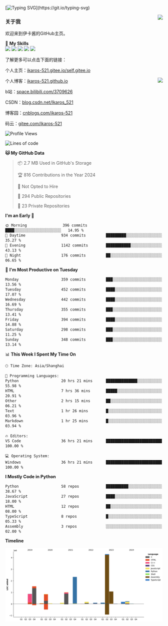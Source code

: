 [![Typing SVG](https://readme-typing-svg.herokuapp.com?size=25&duration=3000&color=8C43EA&vCenter=true&width=200&height=40&lines=Hi+Welcome+%F0%9F%91%8B%F0%9F%8F%BB;I'm+Love丶伊卡洛斯~~)](https://git.io/typing-svg)

<a href="#">
  <img align="right" src="https://github-readme-stats.vercel.app/api?username=Ikaros-521&count_private=true&show_icons=true&bg_color=15,f2f7fd,E0EAFC" />
</a>

### 关于我

欢迎来到伊卡酱的GitHub主页。

🌟 **My Skills**  
![](https://img.shields.io/badge/-C-A8B9CC?style=flat-square&logo=C&logoColor=fff)
![](https://img.shields.io/badge/-Python-3776AB?style=flat-square&logo=Python&logoColor=fff)
![](https://img.shields.io/badge/-JavaScript-F7DF1E?style=flat-square&logo=JavaScript&logoColor=fff)
![](https://img.shields.io/badge/-C++-00599C?style=flat-square&logo=Cpp&logoColor=fff)
![](https://img.shields.io/badge/-Linux-000000?style=flat-square&logo=Linux&logoColor=fff)

了解更多可以点击下面的链接：  

个人主页：[ikaros-521.gitee.io/self.gitee.io](https://ikaros-521.gitee.io/self.gitee.io/)  

<img align='right' src="https://github.com/Ikaros-521/Ikaros-521/assets/40910637/3a5e50bc-91dc-4aa5-b7a0-8b27ad1c2b33" height="330">

个人博客：[ikaros-521.github.io](https://ikaros-521.github.io/)  

b站：[space.bilibili.com/3709626](https://space.bilibili.com/3709626)  

CSDN：[blog.csdn.net/Ikaros_521](https://blog.csdn.net/Ikaros_521)  

博客园：[cnblogs.com/ikaros-521](https://www.cnblogs.com/ikaros-521)  

码云：[gitee.com/ikaros-521](https://gitee.com/ikaros-521)  


<!--START_SECTION:waka-->
![Profile Views](http://img.shields.io/badge/Profile%20Views-9-blue)

![Lines of code](https://img.shields.io/badge/From%20Hello%20World%20I%27ve%20Written-12.9%20million%20lines%20of%20code-blue)

**🐱 My GitHub Data** 

> 📦 2.7 MB Used in GitHub's Storage 
 > 
> 🏆 816 Contributions in the Year 2024
 > 
> 🚫 Not Opted to Hire
 > 
> 📜 294 Public Repositories 
 > 
> 🔑 23 Private Repositories 
 > 
**I'm an Early 🐤** 

```text
🌞 Morning                396 commits         ████░░░░░░░░░░░░░░░░░░░░░   14.95 % 
🌆 Daytime                934 commits         █████████░░░░░░░░░░░░░░░░   35.27 % 
🌃 Evening                1142 commits        ███████████░░░░░░░░░░░░░░   43.13 % 
🌙 Night                  176 commits         ██░░░░░░░░░░░░░░░░░░░░░░░   06.65 % 
```
📅 **I'm Most Productive on Tuesday** 

```text
Monday                   359 commits         ███░░░░░░░░░░░░░░░░░░░░░░   13.56 % 
Tuesday                  452 commits         ████░░░░░░░░░░░░░░░░░░░░░   17.07 % 
Wednesday                442 commits         ████░░░░░░░░░░░░░░░░░░░░░   16.69 % 
Thursday                 355 commits         ███░░░░░░░░░░░░░░░░░░░░░░   13.41 % 
Friday                   394 commits         ████░░░░░░░░░░░░░░░░░░░░░   14.88 % 
Saturday                 298 commits         ███░░░░░░░░░░░░░░░░░░░░░░   11.25 % 
Sunday                   348 commits         ███░░░░░░░░░░░░░░░░░░░░░░   13.14 % 
```


📊 **This Week I Spent My Time On** 

```text
🕑︎ Time Zone: Asia/Shanghai

💬 Programming Languages: 
Python                   20 hrs 21 mins      ██████████████░░░░░░░░░░░   55.98 % 
HTML                     7 hrs 36 mins       █████░░░░░░░░░░░░░░░░░░░░   20.91 % 
Other                    2 hrs 15 mins       ██░░░░░░░░░░░░░░░░░░░░░░░   06.21 % 
Text                     1 hr 26 mins        █░░░░░░░░░░░░░░░░░░░░░░░░   03.96 % 
Markdown                 1 hr 25 mins        █░░░░░░░░░░░░░░░░░░░░░░░░   03.94 % 

🔥 Editors: 
VS Code                  36 hrs 21 mins      █████████████████████████   100.00 % 

💻 Operating System: 
Windows                  36 hrs 21 mins      █████████████████████████   100.00 % 
```

**I Mostly Code in Python** 

```text
Python                   58 repos            ██████████░░░░░░░░░░░░░░░   38.67 % 
JavaScript               27 repos            ████░░░░░░░░░░░░░░░░░░░░░   18.00 % 
HTML                     12 repos            ██░░░░░░░░░░░░░░░░░░░░░░░   08.00 % 
TypeScript               8 repos             █░░░░░░░░░░░░░░░░░░░░░░░░   05.33 % 
Assembly                 3 repos             ░░░░░░░░░░░░░░░░░░░░░░░░░   02.00 % 
```



**Timeline**

![Lines of Code chart](https://raw.githubusercontent.com/Ikaros-521/Ikaros-521/main/assets/bar_graph.png)


<!--END_SECTION:waka-->


<!--
**Ikaros-521/Ikaros-521** is a ✨ _special_ ✨ repository because its `README.md` (this file) appears on your GitHub profile.

Here are some ideas to get you started:

- 🔭 I’m currently working on ...
- 🌱 I’m currently learning ...
- 👯 I’m looking to collaborate on ...
- 🤔 I’m looking for help with ...
- 💬 Ask me about ...
- 📫 How to reach me: ...
- 😄 Pronouns: ...
- ⚡ Fun fact: ...
-->
